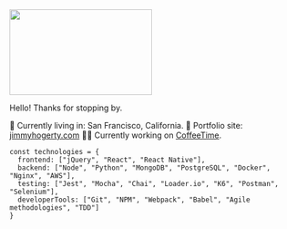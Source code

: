 
<img src="https://user-images.githubusercontent.com/43115008/158889286-5052fbd6-23a4-477c-a8aa-b1ccae2b1e27.gif" width="250" height="150"/>
  
Hello! Thanks for stopping by.  

🌉 Currently living in: San Francisco, California.
📄 Portfolio site: [jimmyhogerty.com](https://jimmyhogerty.com)
👨‍💻 Currently working on [CoffeeTime](https://github.com/jimbosl1ce/CoffeeTime).

```
const technologies = {
  frontend: ["jQuery", "React", "React Native"],
  backend: ["Node", "Python", "MongoDB", "PostgreSQL", "Docker", "Nginx", "AWS"],
  testing: ["Jest", "Mocha", "Chai", "Loader.io", "K6", "Postman", "Selenium"],
  developerTools: ["Git", "NPM", "Webpack", "Babel", "Agile methodologies", "TDD"]
}
```

